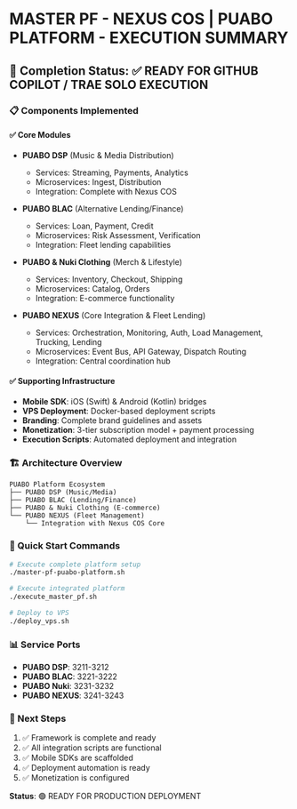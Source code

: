 # MASTER PF - NEXUS COS | PUABO PLATFORM - EXECUTION SUMMARY

## 🎯 Completion Status: ✅ READY FOR GITHUB COPILOT / TRAE SOLO EXECUTION

### 📋 Components Implemented

#### ✅ Core Modules
- **PUABO DSP** (Music & Media Distribution)
  - Services: Streaming, Payments, Analytics
  - Microservices: Ingest, Distribution
  - Integration: Complete with Nexus COS
  
- **PUABO BLAC** (Alternative Lending/Finance)  
  - Services: Loan, Payment, Credit
  - Microservices: Risk Assessment, Verification
  - Integration: Fleet lending capabilities
  
- **PUABO & Nuki Clothing** (Merch & Lifestyle)
  - Services: Inventory, Checkout, Shipping
  - Microservices: Catalog, Orders
  - Integration: E-commerce functionality
  
- **PUABO NEXUS** (Core Integration & Fleet Lending)
  - Services: Orchestration, Monitoring, Auth, Load Management, Trucking, Lending
  - Microservices: Event Bus, API Gateway, Dispatch Routing
  - Integration: Central coordination hub

#### ✅ Supporting Infrastructure
- **Mobile SDK**: iOS (Swift) & Android (Kotlin) bridges
- **VPS Deployment**: Docker-based deployment scripts
- **Branding**: Complete brand guidelines and assets
- **Monetization**: 3-tier subscription model + payment processing
- **Execution Scripts**: Automated deployment and integration

### 🏗️ Architecture Overview

```
PUABO Platform Ecosystem
├── PUABO DSP (Music/Media)
├── PUABO BLAC (Lending/Finance)  
├── PUABO & Nuki Clothing (E-commerce)
└── PUABO NEXUS (Fleet Management)
    └── Integration with Nexus COS Core
```

### 🚀 Quick Start Commands

```bash
# Execute complete platform setup
./master-pf-puabo-platform.sh

# Execute integrated platform
./execute_master_pf.sh

# Deploy to VPS
./deploy_vps.sh
```

### 📊 Service Ports
- **PUABO DSP**: 3211-3212
- **PUABO BLAC**: 3221-3222  
- **PUABO Nuki**: 3231-3232
- **PUABO NEXUS**: 3241-3243

### 🎯 Next Steps
1. ✅ Framework is complete and ready
2. ✅ All integration scripts are functional
3. ✅ Mobile SDKs are scaffolded
4. ✅ Deployment automation is ready
5. ✅ Monetization is configured

**Status**: 🟢 READY FOR PRODUCTION DEPLOYMENT